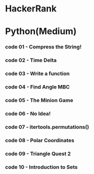 # HackerRank
# Python(Medium)

### code 01 - Compress the String!
### code 02 - Time Delta
### code 03 - Write a function
### code 04 - Find Angle MBC
### code 05 - The Minion Game
### code 06 - No Idea!
### code 07 - itertools.permutations()
### code 08 - Polar Coordinates
### code 09 - Triangle Quest 2
### code 10 - Introduction to Sets